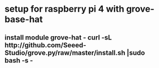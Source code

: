 # setup for raspberry pi 4 with grove-base-hat
<h2> install module grove-hat
- curl -sL http://github.com/Seeed-Studio/grove.py/raw/master/install.sh |sudo bash -s -

